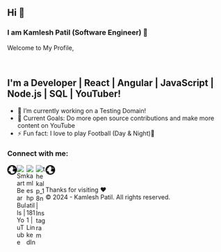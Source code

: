 ## Hi 👋

### I am Kamlesh Patil (Software Engineer) 🤩

Welcome to My Profile,

<br/>

## I'm a Developer | React | Angular | JavaScript | Node.js | SQL | YouTuber!

- 🔭 I’m currently working on a Testing Domain!
- 🥅 Current Goals: Do more open source contributions and make more content on YouTube
- ⚡ Fun fact: I love to play Football (Day & Night)🤩


### Connect with me:

[<img align="left" alt="iamkamlesh18.github.io" width="22px" src="https://raw.githubusercontent.com/iconic/open-iconic/master/svg/globe.svg" />][website]
[<img align="left" alt="Smart BearBulls | YouTube" width="22px" src="https://cdn.jsdelivr.net/npm/simple-icons@v3/icons/youtube.svg" />][youtube]
[<img align="left" alt="kamleshpatil1811 | LinkedIn" width="22px" src="https://cdn.jsdelivr.net/npm/simple-icons@v3/icons/linkedin.svg" />][linkedin]
[<img align="left" alt="thekalp_18n | Instagram" width="22px" src="https://cdn.jsdelivr.net/npm/simple-icons@v3/icons/instagram.svg" />][instagram]
[<img align="left" alt="iamkamlesh18.github.io" width="22px" src="https://raw.githubusercontent.com/iconic/open-iconic/master/svg/globe.svg" />][website1]

<br />
<br />



[website]: https://iamkamlesh18.github.io/iamkamlesh18/
[youtube]: https://www.youtube.com/channel/UCzSKULVwWDGQ5fOHIvoMJrw
[instagram]: https://www.instagram.com/thekalp_18n/
[linkedin]: https://www.linkedin.com/in/iamkamlesh18/
[website1]: https://iamkamlesh18.github.io/my-portfolio/

Thanks for visiting ❤️
<br />
© 2024 - Kamlesh Patil. All rights reserved.

















<!-- 

Example #1 - no styling
Made with ❤ in Switzerland
Made with ♥ in Switzerland
Made with ♡ in Switzerland
Made with ❤️ in Switzerland
Made with ♥️ in Switzerland

Example #2 - inline-styled ❤
Made with <span style="color: #e25555;">&#9829;</span> in Switzerland
Made with <span style="color: #e25555;">&hearts;</span> in Switzerland

Example #3 - CSS-style class for ❤
<style>.heart{color:#e25555;}</style>
Made with <span class="heart">♥</span> in Switzerland

Example #4 - external ♥-icon
<link rel="stylesheet" type="text/css" href="https://code.ionicframework.com/ionicons/2.0.1/css/ionicons.min.css" />
Made with <i class="icon ion-heart"></i> in Switzerland
Made with <i class="icon ion-heart" style="color: #e25555;"></i> in Switzerland

Example #5 - inline svg (provided by FontAwesome)
Made with <svg viewBox="0 0 1792 1792" preserveAspectRatio="xMidYMid meet" xmlns="http://www.w3.org/2000/svg" style="height: 0.8rem;"><path d="M896 1664q-26 0-44-18l-624-602q-10-8-27.5-26T145 952.5 77 855 23.5 734 0 596q0-220 127-344t351-124q62 0 126.5 21.5t120 58T820 276t76 68q36-36 76-68t95.5-68.5 120-58T1314 128q224 0 351 124t127 344q0 221-229 450l-623 600q-18 18-44 18z" fill="#e25555"></path></svg> in Switzerland

Example #6 - JavaScript Console log
<script>
console.info(
  'Made with %c♥%c in Switzerland',
  'color: #e25555', 'color: unset'
);
</script>

 -->
